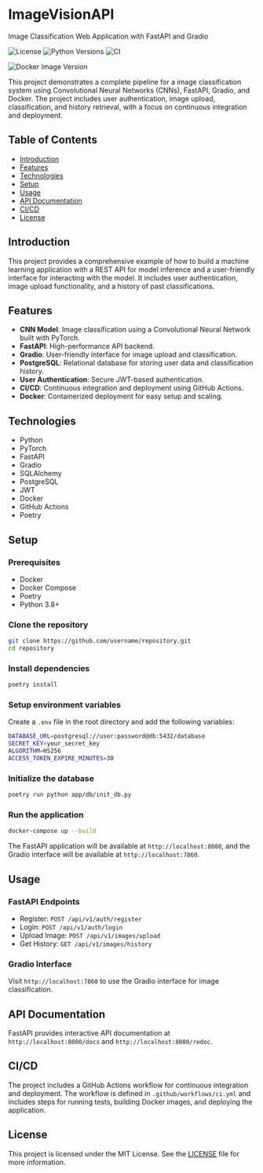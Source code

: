 # ImageVisionAPI
Image Classification Web Application with FastAPI and Gradio

![License](https://img.shields.io/badge/license-MIT-green)
![Python Versions](https://img.shields.io/badge/python-3.10%2C%203.11%2C%203.12-blue)
![CI](https://github.com/SkxPhan/ImageVisionAI/actions/workflows/ci.yml/badge.svg)
<!-- ![Code Quality](https://img.shields.io/github/workflow/status/SkxPhan/ImageVisionAI/ci/code-quality?label=code-quality) -->
<!-- ![Coverage](https://img.shields.io/codecov/c/github/your-username/your-repo?label=coverage&style=flat) -->
![Docker Image Version](https://img.shields.io/docker/v/SkxPhan/<your-image-name>?label=docker%20image&color=blue)

This project demonstrates a complete pipeline for a image classification system using Convolutional Neural Networks (CNNs), FastAPI, Gradio, and Docker. The project includes user authentication, image upload, classification, and history retrieval, with a focus on continuous integration and deployment.

## Table of Contents

- [Introduction](#introduction)
- [Features](#features)
- [Technologies](#technologies)
- [Setup](#setup)
- [Usage](#usage)
- [API Documentation](#api-documentation)
- [CI/CD](#cicd)
- [License](#license)

## Introduction

This project provides a comprehensive example of how to build a machine learning application with a REST API for model inference and a user-friendly interface for interacting with the model. It includes user authentication, image upload functionality, and a history of past classifications.

## Features

- **CNN Model**: Image classification using a Convolutional Neural Network built with PyTorch.
- **FastAPI**: High-performance API backend.
- **Gradio**: User-friendly interface for image upload and classification.
- **PostgreSQL**: Relational database for storing user data and classification history.
- **User Authentication**: Secure JWT-based authentication.
- **CI/CD**: Continuous integration and deployment using GitHub Actions.
- **Docker**: Containerized deployment for easy setup and scaling.

## Technologies

- Python
- PyTorch
- FastAPI
- Gradio
- SQLAlchemy
- PostgreSQL
- JWT
- Docker
- GitHub Actions
- Poetry

## Setup

### Prerequisites

- Docker
- Docker Compose
- Poetry
- Python 3.8+

### Clone the repository

```bash
git clone https://github.com/username/repository.git
cd repository
```

### Install dependencies

```bash
poetry install
```

### Setup environment variables

Create a `.env` file in the root directory and add the following variables:
```bash
DATABASE_URL=postgresql://user:password@db:5432/database
SECRET_KEY=your_secret_key
ALGORITHM=HS256
ACCESS_TOKEN_EXPIRE_MINUTES=30
```

### Initialize the database

```bash
poetry run python app/db/init_db.py
```

### Run the application
```bash
docker-compose up --build
```

The FastAPI application will be available at `http://localhost:8000`, and the Gradio interface will be available at `http://localhost:7860`.

## Usage

### FastAPI Endpoints

- Register: `POST /api/v1/auth/register`
- Login: `POST /api/v1/auth/login`
- Upload Image: `POST /api/v1/images/upload`
- Get History: `GET /api/v1/images/history`

### Gradio Interface
Visit `http://localhost:7860` to use the Gradio interface for image classification.

## API Documentation
FastAPI provides interactive API documentation at `http://localhost:8000/docs` and `http://localhost:8000/redoc`.

## CI/CD
The project includes a GitHub Actions workflow for continuous integration and deployment. The workflow is defined in `.github/workflows/ci.yml` and includes steps for running tests, building Docker images, and deploying the application.

## License

This project is licensed under the MIT License. See the [LICENSE](LICENSE) file for more information.

